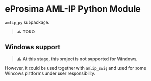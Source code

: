 # eProsima AML-IP Python Module

`amlip_py` subpackage.

> :warning: **TODO**

## Windows support

> :warning: **At this stage, this project is not supported for Windows.**

However, it could be used together with `amlip_swig` and used for some Windows platforms under user responsibility.
